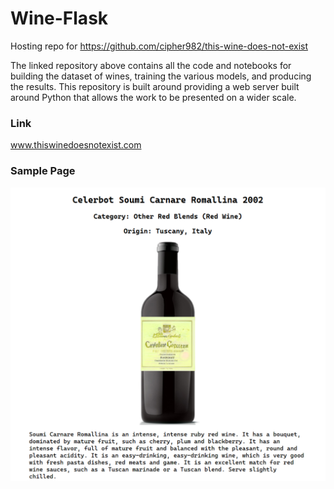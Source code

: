 # Wine-Flask
Hosting repo for https://github.com/cipher982/this-wine-does-not-exist

The linked repository above contains all the code and notebooks for building the dataset of wines, training the various models, and producing the results. This repository is built around providing a web server built around Python that allows the work to be presented on a wider scale. 

### Link
www.thiswinedoesnotexist.com

### Sample Page

<img src="https://raw.githubusercontent.com/cipher982/this-wine-does-not-exist/master/images/page_sample.png" alt="sample-wine-page" width="700"/>
